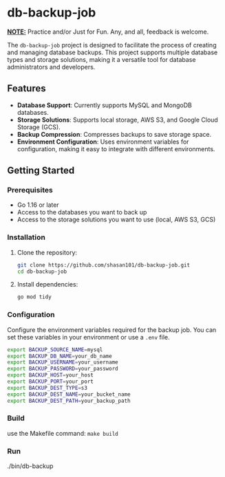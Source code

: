 # db-backup-job

<u><b>NOTE:</b></u> Practice and/or Just for Fun. Any, and all, feedback is welcome.

The `db-backup-job` project is designed to facilitate the process of creating and managing database backups. This project supports multiple database types and storage solutions, making it a versatile tool for database administrators and developers.

## Features

- **Database Support**: Currently supports MySQL and MongoDB databases.
- **Storage Solutions**: Supports local storage, AWS S3, and Google Cloud Storage (GCS).
- **Backup Compression**: Compresses backups to save storage space.
- **Environment Configuration**: Uses environment variables for configuration, making it easy to integrate with different environments.

## Getting Started

### Prerequisites

- Go 1.16 or later
- Access to the databases you want to back up
- Access to the storage solutions you want to use (local, AWS S3, GCS)

### Installation

1. Clone the repository:

    ```sh
    git clone https://github.com/shasan101/db-backup-job.git
    cd db-backup-job
    ```

2. Install dependencies:

    ```sh
    go mod tidy
    ```

### Configuration

Configure the environment variables required for the backup job. You can set these variables in your environment or use a `.env` file.

```sh
export BACKUP_SOURCE_NAME=mysql
export BACKUP_DB_NAME=your_db_name
export BACKUP_USERNAME=your_username
export BACKUP_PASSWORD=your_password
export BACKUP_HOST=your_host
export BACKUP_PORT=your_port
export BACKUP_DEST_TYPE=s3
export BACKUP_DEST_NAME=your_bucket_name
export BACKUP_DEST_PATH=your_backup_path
```


### Build
use the Makefile command: ```make build```

### Run
./bin/db-backup